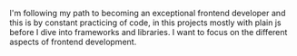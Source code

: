 I'm following my path to becoming an exceptional frontend developer and this is by constant practicing of code, in this projects mostly with plain js before I dive into frameworks and libraries. I want to focus on the different aspects of frontend development.
